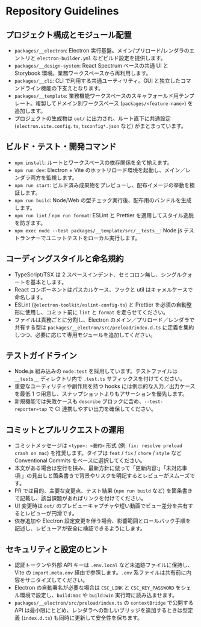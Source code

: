 # Repository Guidelines

## プロジェクト構成とモジュール配置

- `packages/__electron`: Electron 実行基盤。メイン/プリロード/レンダラのエントリと `electron-builder.yml` などビルド設定を提供します。
- `packages/__design-system`: React Spectrum ベースの共通 UI と Storybook 環境。業務ワークスペースから再利用します。
- `packages/__cli`: CLI で利用する共通ユーティリティ。GUI と独立したコマンドライン機能の下支えとなります。
- `packages/__template`: 業務機能ワークスペースのスキャフォールド用テンプレート。複製してドメイン別ワークスペース (`packages/<feature-name>`) を追加します。
- プロジェクトの生成物は `out/` に出力され、ルート直下に共通設定 (`electron.vite.config.ts`, `tsconfig*.json` など) がまとまっています。

## ビルド・テスト・開発コマンド

- `npm install`: ルートとワークスペースの依存関係を全て揃えます。
- `npm run dev`: Electron + Vite のホットリロード環境を起動し、メイン／レンダラ両方を監視します。
- `npm run start`: ビルド済み成果物をプレビューし、配布イメージの挙動を検証します。
- `npm run build`: Node/Web の型チェック実行後、配布用のバンドルを生成します。
- `npm run lint` / `npm run format`: ESLint と Prettier を適用してスタイル逸脱を防ぎます。
- `npm exec node --test packages/__template/src/__tests__`: Node.js テストランナーでユニットテストをローカル実行します。

## コーディングスタイルと命名規約

- TypeScript/TSX は 2 スペースインデント、セミコロン無し、シングルクォートを基本とします。
- React コンポーネントはパスカルケース、フックと util はキャメルケースで命名します。
- ESLint (`@electron-toolkit/eslint-config-ts`) と Prettier を必須の自動整形に使用し、コミット前に `lint` と `format` を走らせてください。
- ファイルは責務ごとに分割し、Electron のメイン／プリロード／レンダラで共有する型は `packages/__electron/src/preload/index.d.ts` に定義を集約しつつ、必要に応じて専用モジュールを追加してください。

## テストガイドライン

- Node.js 組み込みの `node:test` を採用しています。テストファイルは `__tests__` ディレクトリ内で `.test.ts` サフィックスを付けてください。
- 重要なユーティリティや副作用を持つ hooks には例示的な入力／出力ケースを最低 1 つ用意し、スナップショットよりもアサーションを優先します。
- 新規機能では失敗ケースも `describe` ブロックに含め、`--test-reporter=tap` で CI 連携しやすい出力を確保してください。

## コミットとプルリクエストの運用

- コミットメッセージは `<type>: <要約>` 形式 (例: `fix: resolve preload crash on mac`) を推奨します。タイプは `feat` / `fix` / `chore` / `style` など Conventional Commits をベースに選択してください。
- 本文がある場合は空行を挟み、最新方針に倣って「更新内容:」「未対応事項:」の見出しと箇条書きで背景やリスクを明記するとレビューがスムーズです。
- PR では目的、主要な変更点、テスト結果 (`npm run build` など) を箇条書きで記載し、該当課題があればリンクを付けてください。
- UI 変更時は `out/` のプレビューキャプチャや短い動画でビュー差分を共有するとレビューが円滑です。
- 依存追加や Electron 設定変更を伴う場合、影響範囲とロールバック手順を記述し、レビューアが安全に検証できるようにします。

## セキュリティと設定のヒント

- 認証トークンや外部 API キーは `.env.local` など未追跡ファイルに保持し、Vite の `import.meta.env` 経由で参照します。`.env` 系ファイルは共有前に内容をサニタイズしてください。
- Electron の自動署名が必要な場合は `CSC_LINK` と `CSC_KEY_PASSWORD` をシェル環境で設定し、`build:mac` や `build:win` 実行時に読み込ませます。
- `packages/__electron/src/preload/index.ts` の `contextBridge` で公開する API は最小限にとどめ、レンダラへの新しいブリッジを追加するときは型定義 (`index.d.ts`) も同時に更新して安全性を保ちます。
